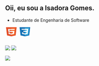 ## Oii, eu sou a Isadora Gomes.

- Estudante de Engenharia de Software

<div>
    <href="https://beacons.al/isgomesss">
   <img title="html5" align="center" alt="Rafa-HTML"  height="30" width="40" src="https://raw.githubusercontent.com/devicons/devicon/master/icons/html5/html5-original.svg">
    <img title="css3" align="center" alt="Rafa-CSS" height="30" width="40" src="https://raw.githubusercontent.com/devicons/devicon/master/icons/css3/css3-original.svg">
   <div>
    
 ##
 
  <div>
  
  <a href="https://www.linkedin.com/in/isgomesss" target="_blank"><img src="https://img.shields.io/badge/-LinkedIn-%230077B5?style=for-the-badge&logo=linkedin&logoColor=white" target="_blank"></a>
   <a href = "mailto:isadoragogomes@gmail.com"><img src="https://img.shields.io/badge/-Gmail-%23333?style=for-the-badge&logo=gmail&logoColor=white" target="_blank"></a>
</div>
<a href="https://instagram.com/is_gomesss" target="_blank"><img src="https://img.shields.io/badge/-Instagram-%23E4405F?style=for-the-badge&logo=instagram&logoColor=white" target="_blank"></a>
